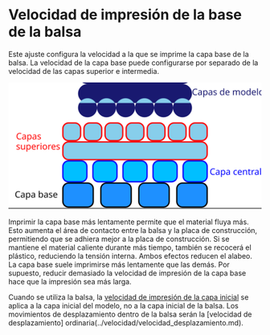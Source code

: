 Velocidad de impresión de la base de la balsa
====
Este ajuste configura la velocidad a la que se imprime la capa base de la balsa. La velocidad de la capa base puede configurarse por separado de la velocidad de las capas superior e intermedia.

![Dónde se encuentra la capa base en la balsa](../images/raft_dimensions_simplified.svg)

Imprimir la capa base más lentamente permite que el material fluya más. Esto aumenta el área de contacto entre la balsa y la placa de construcción, permitiendo que se adhiera mejor a la placa de construcción. Si se mantiene el material caliente durante más tiempo, también se recocerá el plástico, reduciendo la tensión interna. Ambos efectos reducen el alabeo. La capa base suele imprimirse más lentamente que las demás. Por supuesto, reducir demasiado la velocidad de impresión de la capa base hace que la impresión sea más larga.

Cuando se utiliza la balsa, la [velocidad de impresión de la capa inicial](../velocidad/velocidad_impresión_capa_0.md) se aplica a la capa inicial del modelo, no a la capa inicial de la balsa. Los movimientos de desplazamiento dentro de la balsa serán la [velocidad de desplazamiento] ordinaria(../velocidad/velocidad_desplazamiento.md).